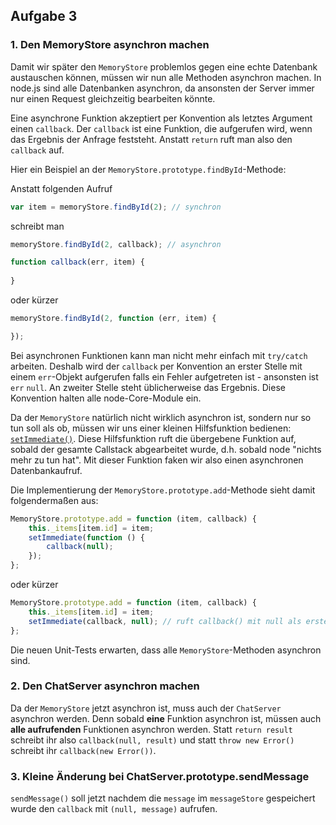## Aufgabe 3

### 1. Den MemoryStore asynchron machen

Damit wir später den `MemoryStore` problemlos gegen eine echte Datenbank austauschen können, müssen wir nun alle Methoden asynchron machen. In node.js sind alle Datenbanken asynchron, da ansonsten der Server immer nur einen Request gleichzeitig bearbeiten könnte.

Eine asynchrone Funktion akzeptiert per Konvention als letztes Argument einen `callback`. Der `callback` ist eine Funktion, die aufgerufen wird, wenn das Ergebnis der Anfrage feststeht. Anstatt `return` ruft man also den `callback` auf.

Hier ein Beispiel an der `MemoryStore.prototype.findById`-Methode:

Anstatt folgenden Aufruf

```javascript
var item = memoryStore.findById(2); // synchron
```

schreibt man


```javascript
memoryStore.findById(2, callback); // asynchron

function callback(err, item) {
    
}
```

oder kürzer

```javascript
memoryStore.findById(2, function (err, item) {

});
```

Bei asynchronen Funktionen kann man nicht mehr einfach mit `try/catch` arbeiten. Deshalb wird der `callback` per Konvention an erster Stelle mit einem `err`-Objekt aufgerufen falls ein Fehler aufgetreten ist - ansonsten ist `err` `null`. An zweiter Stelle steht üblicherweise das Ergebnis. Diese Konvention halten alle node-Core-Module ein.

Da der `MemoryStore` natürlich nicht wirklich asynchron ist, sondern nur so tun soll als ob, müssen wir uns einer kleinen Hilfsfunktion bedienen: [`setImmediate()`](http://nodejs.org/api/timers.html#timers_setimmediate_callback_arg). Diese Hilfsfunktion ruft die übergebene Funktion auf, sobald der gesamte Callstack abgearbeitet wurde, d.h. sobald node "nichts mehr zu tun hat". Mit dieser Funktion faken wir also einen asynchronen Datenbankaufruf.

Die Implementierung der `MemoryStore.prototype.add`-Methode sieht damit folgendermaßen aus:

```javascript
MemoryStore.prototype.add = function (item, callback) {
    this._items[item.id] = item;
    setImmediate(function () {
        callback(null);
    });
};
```

oder kürzer

```javascript
MemoryStore.prototype.add = function (item, callback) {
    this._items[item.id] = item;
    setImmediate(callback, null); // ruft callback() mit null als erstes Argument auf
};
```

Die neuen Unit-Tests erwarten, dass alle `MemoryStore`-Methoden asynchron sind.

### 2. Den ChatServer asynchron machen

Da der `MemoryStore` jetzt asynchron ist, muss auch der `ChatServer` asynchron werden. Denn sobald **eine** Funktion asynchron ist, müssen auch **alle aufrufenden** Funktionen asynchron werden. Statt `return result` schreibt ihr also `callback(null, result)` und statt `throw new Error()` schreibt ihr `callback(new Error())`.

### 3. Kleine Änderung bei ChatServer.prototype.sendMessage

`sendMessage()` soll jetzt nachdem die `message` im `messageStore` gespeichert wurde den `callback` mit `(null, message)` aufrufen.